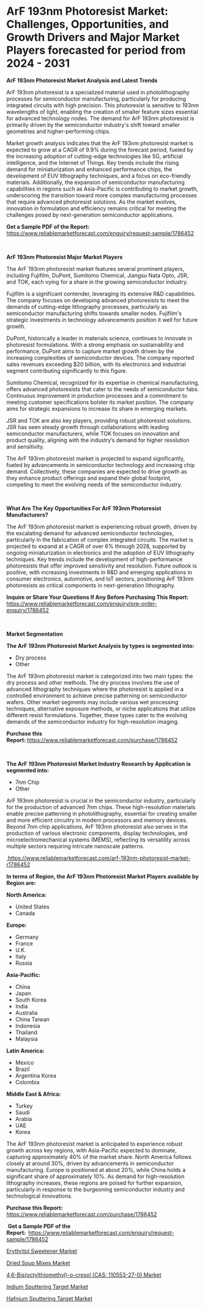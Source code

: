<p><h1>ArF 193nm Photoresist Market: Challenges, Opportunities, and Growth Drivers and Major Market Players forecasted for period from 2024 - 2031</h1></p><p><strong>ArF 193nm Photoresist Market Analysis and Latest Trends</strong></p>
<p><p>ArF 193nm photoresist is a specialized material used in photolithography processes for semiconductor manufacturing, particularly for producing integrated circuits with high precision. This photoresist is sensitive to 193nm wavelengths of light, enabling the creation of smaller feature sizes essential for advanced technology nodes. The demand for ArF 193nm photoresist is primarily driven by the semiconductor industry's shift toward smaller geometries and higher-performing chips.</p><p>Market growth analysis indicates that the ArF 193nm photoresist market is expected to grow at a CAGR of 9.9% during the forecast period, fueled by the increasing adoption of cutting-edge technologies like 5G, artificial intelligence, and the Internet of Things. Key trends include the rising demand for miniaturization and enhanced performance chips, the development of EUV lithography techniques, and a focus on eco-friendly materials. Additionally, the expansion of semiconductor manufacturing capabilities in regions such as Asia-Pacific is contributing to market growth, underscoring the transition toward more complex manufacturing processes that require advanced photoresist solutions. As the market evolves, innovation in formulation and efficiency remains critical for meeting the challenges posed by next-generation semiconductor applications.</p></p>
<p><strong>Get a Sample PDF of the Report:&nbsp;</strong> <a href="https://www.reliablemarketforecast.com/enquiry/request-sample/1786452?utm_campaign=1129&utm_medium=2&utm_source=Github&utm_content=ia&utm_term=09102024&utm_id=arf-193nm-photoresist">https://www.reliablemarketforecast.com/enquiry/request-sample/1786452</a></p>
<p>&nbsp;</p>
<p><strong>ArF 193nm Photoresist Major Market Players</strong></p>
<p><p>The ArF 193nm photoresist market features several prominent players, including Fujifilm, DuPont, Sumitomo Chemical, Jiangsu Nata Opto, JSR, and TOK, each vying for a share in the growing semiconductor industry.</p><p>Fujifilm is a significant contender, leveraging its extensive R&D capabilities. The company focuses on developing advanced photoresists to meet the demands of cutting-edge lithography processes, particularly as semiconductor manufacturing shifts towards smaller nodes. Fujifilm's strategic investments in technology advancements position it well for future growth.</p><p>DuPont, historically a leader in materials science, continues to innovate in photoresist formulations. With a strong emphasis on sustainability and performance, DuPont aims to capture market growth driven by the increasing complexities of semiconductor devices. The company reported sales revenues exceeding $20 billion, with its electronics and industrial segment contributing significantly to this figure.</p><p>Sumitomo Chemical, recognized for its expertise in chemical manufacturing, offers advanced photoresists that cater to the needs of semiconductor fabs. Continuous improvement in production processes and a commitment to meeting customer specifications bolster its market position. The company aims for strategic expansions to increase its share in emerging markets.</p><p>JSR and TOK are also key players, providing robust photoresist solutions. JSR has seen steady growth through collaborations with leading semiconductor manufacturers, while TOK focuses on innovation and product quality, aligning with the industry’s demand for higher resolution and sensitivity.</p><p>The ArF 193nm photoresist market is projected to expand significantly, fueled by advancements in semiconductor technology and increasing chip demand. Collectively, these companies are expected to drive growth as they enhance product offerings and expand their global footprint, competing to meet the evolving needs of the semiconductor industry.</p></p>
<p>&nbsp;</p>
<p><strong>What Are The Key Opportunities For ArF 193nm Photoresist Manufacturers?</strong></p>
<p><p>The ArF 193nm photoresist market is experiencing robust growth, driven by the escalating demand for advanced semiconductor technologies, particularly in the fabrication of complex integrated circuits. The market is projected to expand at a CAGR of over 6% through 2028, supported by ongoing miniaturization in electronics and the adoption of EUV lithography techniques. Key trends include the development of high-performance photoresists that offer improved sensitivity and resolution. Future outlook is positive, with increasing investments in R&D and emerging applications in consumer electronics, automotive, and IoT sectors, positioning ArF 193nm photoresists as critical components in next-generation lithography.</p></p>
<p><strong>Inquire or Share Your Questions If Any Before Purchasing This Report:</strong> <a href="https://www.reliablemarketforecast.com/enquiry/pre-order-enquiry/1786452?utm_campaign=1129&utm_medium=2&utm_source=Github&utm_content=ia&utm_term=09102024&utm_id=arf-193nm-photoresist">https://www.reliablemarketforecast.com/enquiry/pre-order-enquiry/1786452</a></p>
<p>&nbsp;</p>
<p><strong>Market Segmentation</strong></p>
<p><strong>The ArF 193nm Photoresist Market Analysis by types is segmented into:</strong></p>
<p><ul><li>Dry process</li><li>Other</li></ul></p>
<p><p>The ArF 193nm photoresist market is categorized into two main types: the dry process and other methods. The dry process involves the use of advanced lithography techniques where the photoresist is applied in a controlled environment to achieve precise patterning on semiconductor wafers. Other market segments may include various wet processing techniques, alternative exposure methods, or niche applications that utilize different resist formulations. Together, these types cater to the evolving demands of the semiconductor industry for high-resolution imaging.</p></p>
<p><strong>Purchase this Report:&nbsp;</strong><a href="https://www.reliablemarketforecast.com/purchase/1786452?utm_campaign=1129&utm_medium=2&utm_source=Github&utm_content=ia&utm_term=09102024&utm_id=arf-193nm-photoresist">https://www.reliablemarketforecast.com/purchase/1786452</a></p>
<p>&nbsp;</p>
<p><strong>The ArF 193nm Photoresist Market Industry Research by Application is segmented into:</strong></p>
<p><ul><li>7nm Chip</li><li>Other</li></ul></p>
<p><p>ArF 193nm photoresist is crucial in the semiconductor industry, particularly for the production of advanced 7nm chips. These high-resolution materials enable precise patterning in photolithography, essential for creating smaller and more efficient circuitry in modern processors and memory devices. Beyond 7nm chip applications, ArF 193nm photoresist also serves in the production of various electronic components, display technologies, and microelectromechanical systems (MEMS), reflecting its versatility across multiple sectors requiring intricate nanoscale patterns.</p></p>
<p><a href="https://www.reliablemarketforecast.com/arf-193nm-photoresist-market-r1786452?utm_campaign=1129&utm_medium=2&utm_source=Github&utm_content=ia&utm_term=09102024&utm_id=arf-193nm-photoresist">&nbsp;https://www.reliablemarketforecast.com/arf-193nm-photoresist-market-r1786452</a></p>
<p><strong>In terms of Region, the ArF 193nm Photoresist Market Players available by Region are:</strong></p>
<p>
    <p> <strong> North America: </strong>
        <ul>
            <li>United States</li>
            <li>Canada</li>
        </ul>
        </p> 
    <p> <strong> Europe: </strong>
        <ul>
            <li>Germany</li>
            <li>France</li>
            <li>U.K.</li>
            <li>Italy</li>
            <li>Russia</li>
        </ul>
        </p> 
    <p> <strong> Asia-Pacific: </strong>
        <ul>
            <li>China</li>
            <li>Japan</li>
            <li>South Korea</li>
            <li>India</li>
            <li>Australia</li>
            <li>China Taiwan</li>
            <li>Indonesia</li>
            <li>Thailand</li>
            <li>Malaysia</li>
        </ul>
        </p> 
    <p> <strong> Latin America: </strong>
        <ul>
            <li>Mexico</li>
            <li>Brazil</li>
            <li>Argentina Korea</li>
            <li>Colombia</li>
        </ul>
        </p> 
    <p> <strong> Middle East & Africa: </strong>
        <ul>
            <li>Turkey</li>
            <li>Saudi</li>
            <li>Arabia</li>
            <li>UAE</li>
            <li>Korea</li>
        </ul>
    </p>
    </p>
<p><p>The ArF 193nm photoresist market is anticipated to experience robust growth across key regions, with Asia-Pacific expected to dominate, capturing approximately 40% of the market share. North America follows closely at around 30%, driven by advancements in semiconductor manufacturing. Europe is positioned at about 20%, while China holds a significant share of approximately 10%. As demand for high-resolution lithography increases, these regions are poised for further expansion, particularly in response to the burgeoning semiconductor industry and technological innovations.</p></p>
<p><strong>Purchase this Report: </strong><a href="https://www.reliablemarketforecast.com/purchase/1786452?utm_campaign=1129&utm_medium=2&utm_source=Github&utm_content=ia&utm_term=09102024&utm_id=arf-193nm-photoresist">https://www.reliablemarketforecast.com/purchase/1786452</a></p>
<p>&nbsp;<strong>Get a Sample PDF of the Report:&nbsp;&nbsp;</strong><a href="https://www.reliablemarketforecast.com/enquiry/request-sample/1786452?utm_campaign=1129&utm_medium=2&utm_source=Github&utm_content=ia&utm_term=09102024&utm_id=arf-193nm-photoresist">https://www.reliablemarketforecast.com/enquiry/request-sample/1786452</a></p>
<p><strong></strong></p>
<p><p><a href="https://issuu.com/reportprime-2/docs/erythritol-sweetener-market-size-20_b2c57a1d240991?utm_campaign=1129&utm_medium=2&utm_source=Github&utm_content=ia&utm_term=09102024&utm_id=arf-193nm-photoresist">Erythritol Sweetener Market</a></p><p><a href="https://issuu.com/reportprime-2/docs/dried-soup-mixes-market-size-2030.p_52cd34117a15a3?utm_campaign=1129&utm_medium=2&utm_source=Github&utm_content=ia&utm_term=09102024&utm_id=arf-193nm-photoresist">Dried Soup Mixes Market</a></p><p><a href="https://github.com/stoudhslucenau6/Market-Research-Report-List-1/blob/main/46-bisoctylthiomethyl-o-cresol-cas-110553-27-0-market.md?utm_campaign=1129&utm_medium=2&utm_source=Github&utm_content=ia&utm_term=09102024&utm_id=arf-193nm-photoresist">4,6-Bis(octylthiomethyl)-o-cresol (CAS: 110553-27-0) Market</a></p><p><a href="https://www.linkedin.com/pulse/comprehensive-analysis-global-indium-sputtering-target-market-cn8rf?trackingId=BOOilPMxTCqy1RgBHKK%2FGQ%3D%3D&utm_campaign=1129&utm_medium=2&utm_source=Github&utm_content=ia&utm_term=09102024&utm_id=arf-193nm-photoresist">Indium Sputtering Target Market</a></p><p><a href="https://www.linkedin.com/pulse/global-hafnium-sputtering-target-market-trends-forecasts-strategic-alnkf?trackingId=3sh2oIS7ReK%2FwSwO3oM3bw%3D%3D&utm_campaign=1129&utm_medium=2&utm_source=Github&utm_content=ia&utm_term=09102024&utm_id=arf-193nm-photoresist">Hafnium Sputtering Target Market</a></p></p>